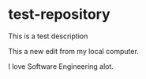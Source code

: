 # test-repository
This is a test description

This a new edit from my local computer.

I love Software Engineering alot.
